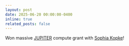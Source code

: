 ```yaml
---
layout: post
date: 2025-06-20 00:00:00-0400
inline: true
related_posts: false
---
```

Won massive [JUPITER](https://www.fz-juelich.de/en/ias/jsc/jupiter) compute grant with [Sophia Kopke](https://www.professoren.tum.de/tum-junior-fellows/koepke-almut)!